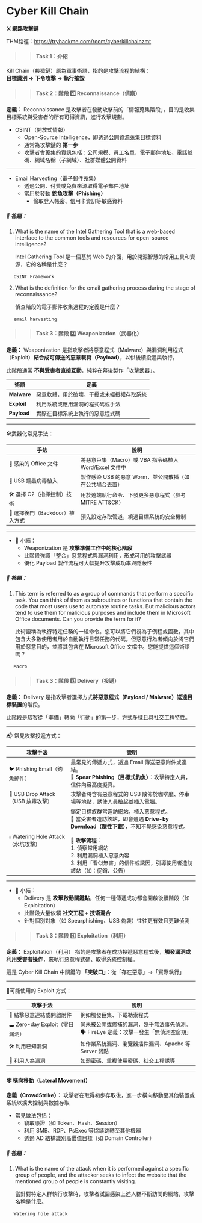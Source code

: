 # Cyber Kill Chain  

**⚔️ 網路攻擊鏈**

THM路徑：https://tryhackme.com/room/cyberkillchainzmt

>> #### Task 1：介紹

Kill Chain（殺戮鏈）原為軍事術語，指的是攻擊流程的結構：<br>
**目標識別 → 下令攻擊 → 執行摧毀**

>> #### Task 2：階段 1️⃣ Reconnaissance（偵察）

**定義：**
    Reconnaissance 是攻擊者在發動攻擊前的「情報蒐集階段」，目的是收集目標系統與受害者的所有可得資訊，進行攻擊規劃。

- OSINT（開放式情報）
  - Open-Source Intelligence，即透過公開資源蒐集目標資料
  - 通常為攻擊鏈的 **第一步**
  - 攻擊者會蒐集的資訊包括：公司規模、員工名單、電子郵件地址、電話號碼、網域名稱（子網域）、社群媒體公開資料

---

- Email Harvesting（電子郵件蒐集）
  - 透過公開、付費或免費來源取得電子郵件地址
  - 常用於發動 **釣魚攻擊（Phishing）**
    - 偷取登入帳密、信用卡資訊等敏感資料

##### 🔐 答題：
1. What is the name of the Intel Gathering Tool that is a web-based interface to the common tools and resources for open-source intelligence?
   
   Intel Gathering Tool 是一個基於 Web 的介面，用於開源智慧的常用工具和資源，它的名稱是什麼？
   
&nbsp;&nbsp;&nbsp;&nbsp; `OSINT Framework`

2. What is the definition for the email gathering process during the stage of reconnaissance?
   
   偵查階段的電子郵件收集過程的定義是什麼？
   
&nbsp;&nbsp;&nbsp;&nbsp; `email harvesting`

>> #### Task 3：階段 2️⃣ Weaponization（武器化）

**定義：**
    Weaponization 是指攻擊者將惡意程式（Malware）與漏洞利用程式（Exploit）**結合成可傳送的惡意載荷（Payload）**，以供後續投遞與執行。

此階段通常 **不與受害者直接互動**，純粹在幕後製作「攻擊武器」。

| 術語      | 定義                                                       |
|-----------|------------------------------------------------------------|
| **Malware** | 惡意軟體，用於破壞、干擾或未經授權存取系統                     |
| **Exploit** | 利用系統或應用漏洞的程式碼或手法                             |
| **Payload** | 實際在目標系統上執行的惡意程式碼                              |


---

🛠️武器化常見手法：

| 手法                   | 說明                                                                 |
|----------------------|----------------------------------------------------------------------|
| 📝 感染的 Office 文件     | 將惡意巨集（Macro）或 VBA 指令碼植入 Word/Excel 文件中                |
| 💾 USB 蠕蟲病毒植入        | 製作感染 USB 的惡意 Worm，並公開散播（如在公共場合丟置）              |
| 🛠️ 選擇 C2（指揮控制）技術    | 用於遠端執行命令、下發更多惡意程式（參考 MITRE ATT&CK）              |
| 🔐 選擇後門（Backdoor）植入方式 | 預先設定存取管道，繞過目標系統的安全機制                              |

---
- 🎯 小結：
  - Weaponization 是 **攻擊準備工作中的核心階段**
  - 此階段強調「整合」惡意程式與漏洞利用，形成可用的攻擊武器 
  - 優化 Payload 製作流程可大幅提升攻擊成功率與隱蔽性

##### 🔐 答題：
1. This term is referred to as a group of commands that perform a specific task. You can think of them as subroutines or functions that contain the code that most users use to automate routine tasks. But malicious actors tend to use them for malicious purposes and include them in Microsoft Office documents. Can you provide the term for it? 
   
   此術語稱為執行特定任務的一組命令。您可以將它們視為子例程或函數，其中包含大多數使用者用於自動執行日常任務的代碼。但惡意行為者傾向於將它們用於惡意目的，並將其包含在 Microsoft Office 文檔中。您能提供這個術語嗎？
   
&nbsp;&nbsp;&nbsp;&nbsp; `Macro`

>> #### Task 3：階段 3️⃣ Delivery（投遞）
**定義：**
    Delivery 是指攻擊者選擇方式**將惡意程式（Payload / Malware）送達目標裝置**的階段。

此階段是駭客從「準備」轉向「行動」的第一步，方式多樣且具社交工程特性。

---

📬 常見攻擊投遞方式：

| 攻擊手法                          | 說明                                                                                      |
|-------------------------------|-------------------------------------------------------------------------------------------|
| 🐦 Phishing Email（釣魚郵件）       | 最常見的傳遞方式，透過 Email 傳送惡意附件或連結。<br>🧠 **Spear Phishing（目標式釣魚）**：攻擊特定人員，信件內容高度擬真。 |
| 💽 USB Drop Attack（USB 放毒攻擊）  | 攻擊者將含有惡意程式的 USB 散佈於咖啡廳、停車場等地點，誘使人員撿起並插入電腦。                   |
| 💧 Watering Hole Attack（水坑攻擊） | 鎖定目標族群常造訪網站，植入惡意程式。<br>📕 當受害者造訪該站，即會遭遇 **Drive-by Download（隱性下載）**，不知不覺感染惡意程式。<br><br>📌 **攻擊流程**：<br>1. 偵察常用網站<br>2. 利用漏洞植入惡意內容<br>3. 利用「看似無害」的信件或誘因，引導使用者造訪該站（如：促銷、公告） |

---
- 🎯 小結：
  - Delivery 是 **攻擊啟動關鍵點**，任何一種傳遞成功都會開啟後續階段（如 Exploitation）
  - 此階段大量依賴 **社交工程 + 技術混合**
  - 針對個別對象（如 Spearphishing、USB 偽裝）往往更有效且更難偵測

>> #### Task 3：階段 4️⃣ Exploitation（利用）
**定義：**
    Exploitation（利用） 指的是攻擊者在成功投遞惡意程式後，**觸發漏洞或利用受害者操作**，來執行惡意程式碼、取得系統控制權。

這是 Cyber Kill Chain 中關鍵的 **「突破口」**：從「存在惡意」→「實際執行」

---

🧨可能使用的 Exploit 方式：

| 攻擊手法                                       | 說明                                                                 |
|------------------------------------------------|----------------------------------------------------------------------|
| 🔗 點擊惡意連結或開啟附件                      | 例如觸發巨集、下載勒索程式                                             |
| 🕳️ Zero-day Exploit（零日漏洞）               | 尚未被公開或修補的漏洞，幾乎無法事先偵測。<br>🗣️ FireEye 定義：攻擊一發生「無偵測空窗期」 |
| 🛠️ 利用已知漏洞                                 | 如作業系統漏洞、瀏覽器插件漏洞、Apache 等 Server 弱點                  |
| 🧠 利用人為漏洞                                 | 如弱密碼、重複使用密碼、社交工程誘導                                   |

---

**🕸️ 橫向移動（Lateral Movement）**

**定義（CrowdStrike）：** 攻擊者在取得初步存取後，進一步橫向移動至其他裝置或系統以擴大控制與數據存取

- 常見做法包括：
  - 竊取憑證（如 Token、Hash、Session）
  - 利用 SMB、RDP、PsExec 等協議跳轉至其他機器
  - 透過 AD 結構識別高價值目標（如 Domain Controller）  


##### 🔐 答題：
1. What is the name of the attack when it is performed against a specific group of people, and the attacker seeks to infect the website that the mentioned group of people is constantly visiting. 
   
   當針對特定人群執行攻擊時，攻擊者試圖感染上述人群不斷訪問的網站，攻擊名稱是什麼。
   
&nbsp;&nbsp;&nbsp;&nbsp; `Watering hole attack`


<!--**資訊安全法規(Information Security Regulations)：**

所有產業（金融、醫療、政府、製造）中，只要涉及個人資料（PII），都必須遵守隱私與資料保護法規，以保護民眾資料、維護信任並符合合規要求。

法規是一種外部強制規範，要求組織必須在資訊保護上達到最低標準。

<!--🌍常見國際資訊安全法規與標準：

|法規名稱 | 領域 | 說明 |
|-|-|-|
|GDPR |個資保護  | 歐盟法規，規範企業如何蒐集、儲存與處理歐盟公民的個人資料   |
|HIPAA| 醫療 | 美國法案，要求醫療資料處理者保護病患資訊    |
|PCI-DSS|金融支付| 處理信用卡資訊的技術與作業要求，避免持卡人資料洩漏      |
|GLBA|金融| 金融業者需保護顧客的非公開個資（NPI），並說明資料分享方式 |

##### 🔐 答題：
1. A rule or law enforced by a governing body to ensure compliance and protect against harm is called?
   
   由管理機構執行的規則或法律以確保合規性和防止傷害被稱為？
   
&nbsp;&nbsp;&nbsp;&nbsp; `Regulation`
 
2. Health Insurance Portability and Accountability Act (HIPAA) targets which domain for data protection?
   
   健康保險流通與責任法案 （HIPAA） 針對哪個域進行數據保護？
   
&nbsp;&nbsp;&nbsp;&nbsp; `Healthcare`

>> #### Task 3：資訊安全架構
一套有系統的文件規範與制度框架，用來指導組織如何規劃、執行與強化資安措施。


- 資訊安全文件（策略性與管理性）<br> Information Security Documents
  - 五大類型
  
    | 文件類型           | 定義       | 說明與舉例               |
    |----------------|----------|---------------------|
    | 政策（Policies）   | 目標與原則性聲明 | 例：密碼政策、遠端存取政策       |
    | 標準（Standards）  | 強制性技術規範  | 例：最低密碼長度為 12 字元     |
    | 指引（Guidelines） | 最佳建議、非強制 | 例：建議定期更換 Wi-Fi 密碼   |
    | 程序（Procedures） | 明確操作步驟   | 例：資安事件通報流程 SOP      |
    | 基線（Baselines）  | 最低安全門檻   | 例：所有伺服器必須啟用防火牆與日誌紀錄 |
- 撰寫資安治理文件（技術性與流程性）
  - 六大步驟
  
    |步驟 | 說明與舉例 |
    |-|-|
    |1. 確定範圍與目的 |例：密碼政策目的是提升密碼強度，防止帳號被竊取 |
    |2. 法規與業界調研| 參考 GDPR、NIST、ISO 27001 等標準  |
    |3. 撰寫草稿與設計架構|條文要明確、可執行、符合組織價值  |
    |4. 內部審查與核准| 法務、資安部門、高層管理共同審閱|
    |5. 宣導與落實推行| 對員工做教育訓練與角色責任說明 |
    |6. 定期檢討與更新|配合威脅變化或法規調整修正內容 |

<hr>

- 是否都要自己編寫這些文件？<br>
❌ 不一定。有些組織會直接採用現成業界標準
- 選擇適用框架的考量因素：
    1. 法規需求（依地區與產業）
    2. 組織目標與資訊敏感度
    3. 可用資源與專業人力
    4. 威脅情境與風險型態

##### 🔐 答題：
1. The step that involves monitoring compliance and adjust the document based on feedback and changes in the threat landscape or regulatory environment is called?
   
   涉及監控合規性並根據威脅態勢或監管環境的反饋和變化調整文檔的步驟稱為？
   
&nbsp;&nbsp;&nbsp;&nbsp; `Review and update`

2. A set of specific steps for undertaking a particular task or process is called?
   
   執行特定任務或過程的一組特定步驟稱為？
   
&nbsp;&nbsp;&nbsp;&nbsp; `Procedure`

>> #### Task 4：GRC 架構

<details>
<summary><strong>G – Governance（治理）</strong></summary>
組織為達成目標、確保符合法規與標準所建立的整體結構與管理流程（由高階管理層主導）

- 包含設定：
  - 資安策略（Security Strategy）
  - 政策（Policies）
  - 標準（Standards）
  - 稽核與監測機制（Auditing & Monitoring）

📌 負責「方向與規範」的制定與推動
</details>

<details>
<summary><strong>R – Risk Management（風險管理）</strong></summary>
辨識、評估並優先處理資訊風險，目的是降低損害機率與影響

- 包含：
  - 威脅與弱點分析（Threats & Vulnerabilities）
  - 風險評估（Risk Assessment）
  - 控制措施與應變計畫（Controls & Mitigation Plan）

📌 負責「看見風險並主動處理」
</details>

<details>
<summary><strong>Compliance（合規）</strong></summary>
確保組織遵守外部法規、內部政策與產業標準

- 常見法規與標準如：
  - GDPR（一般資料保護法）
  - PCI-DSS（支付卡資料安全標準）
  - HIPAA（健康資訊保護法）


- 包含：
  - 稽核（Audit）
  - 報告（Reporting）
  -改進措施（Corrective Actions）

📌 負責「有沒有做到、做得夠好」
</details>

---
**建立 GRC 架構的七大步驟：**

| 步驟      | 說明與舉例                                                                 |
|---------|---------------------------------------------------------------------------|
| 1. 定義目標與範圍 | 例：針對客戶資料系統建立 GRC，目標：12 個月內資安風險降低 50%             |
| 2. 執行風險評估 | 例：發現弱密碼政策、舊版軟體 → 優先強化存取控制與漏洞修補                  |
| 3. 制定政策與程序 | 例：強制使用強密碼、建立登入記錄機制、防止未授權存取                        |
| 4. 建立治理流程 | 例：組成資安委員會、定期檢討資安投資、定義角色與職責                         |
| 5. 實施控制措施 | 例：部署防火牆、IPS、IDS、SIEM 系統；舉辦員工資安訓練                         |
| 6. 監測與績效衡量 | 例：追蹤政策遵循率、KPI 指標、資安事件回報率                                |
| 7. 持續改進 | 例：資安事件後進行原因分析與對策更新，提升應變能力                         |

---
**GRC 實務範例：金融業的應用**

| 組件              | 實務做法                                                                 |
|-------------------|--------------------------------------------------------------------------|
| Governance        | 指派治理高層，制定銀行保密法、洗錢防制政策、財報規範等                      |
| Risk Management   | 辨識金融詐騙風險：如釣魚詐騙、假 ATM 卡、帳戶被盜用                         |
| Compliance        | 遵守 PCI-DSS、GLBA；採用 TLS、更新系統、做使用者教育防釣魚                 |


##### 🔐 答題：
1. What is the component in the GRC framework involved in identifying, assessing, and prioritising risks to the organisation?
   
   GRC 框架中涉及識別 、評估和確定組織風險優先順序的哪些組成部分？
   
&nbsp;&nbsp;&nbsp;&nbsp; `Risk Management`

2. Is it important to monitor and measure the performance of a developed policy?  (yea/nay)
   
   監控和衡量已制定策略的績效是否重要？（是/否）
   
&nbsp;&nbsp;&nbsp;&nbsp; `yea`

>> #### Task 5：隱私和數據保護

<details>
<summary><strong>General Data Protection Regulation（GDPR）</strong></summary>

| 項目        | 說明                                                                 |
|-------------|----------------------------------------------------------------------|
| 📍 出處/國家 | 歐盟（EU）                                                           |
| 📅 上路時間  | 2018 年 5 月                                                         |
| 🎯 核心目的  | 保護所有歐盟居民的「個人資料（PII）」，防止未經同意的蒐集、處理、外洩           |

---
- GDPR 核心規定重點：
    1. 蒐集前需取得明確同意（明示同意，不可預設打勾）
    2. 個資最小化原則：只能蒐集業務所需的最少資料
    3. 儲存需有保護機制：採用加密、防火牆等資安措施
    4. 必須告知資料用途與處理方式
    5. 允許資料主體行使權利：查詢、更正、刪除、拒絕被處理
---
⚖️ GDPR 罰則機制（二層級）：


| 等級               | 違規情況                                             | 最高罰金                          |
|--------------------|------------------------------------------------------|-----------------------------------|
| Tier 1（重大違規） | 未經同意蒐集、非法分享、處理敏感資料等                  | 4% 營收 or €2000 萬（擇高）        |
| Tier 2（一般違規） | 遲未通報資安事件、缺乏資安政策                          | 2% 營收 or €1000 萬（擇高）        |

</details>

<details>
<summary><strong>Payment Card Industry Data Security Standard（PCI DSS）</strong></summary>

| 項目          | 說明                                                                 |
|---------------|----------------------------------------------------------------------|
| 📍 出處/制定者 | 信用卡產業安全標準協會（由 Visa、MasterCard 等主導）                   |
| 🎯 核心目的    | 保護信用卡資料（Cardholder Data），防止盜刷與資料外洩                   |
| 🌐 適用對象    | 所有處理、儲存、傳輸信用卡資料的實體與線上商家                            |

---
- PCI DSS 核心要求：
    1. 限制資料存取權限（最小權限原則）
    2. 建置防火牆與入侵防禦系統（IPS）
    3. 對敏感資料加密儲存與傳輸
    4. 定期監控與日誌審核
    5. 維護資訊安全政策
    6. 定期進行漏洞掃描與資安測試

</details>

##### 🔐 答題：
1. What is the maximum fine for Tier 1 users as per GDPR (in terms of percentage)?
   
   根據 GDPR 對第 1 層違規者的最高罰款是多少（以百分比表示）？
   
&nbsp;&nbsp;&nbsp;&nbsp; `4`

1. In terms of PCI DSS, what does CHD stand for?
   
   就 PCI DSS 而言，CHD 代表什麼？
   
&nbsp;&nbsp;&nbsp;&nbsp; `cardholder data`

>> #### Task 6：NIST 資安指南（保護CIA）

<details>
<summary><strong>NIST SP 800-53：資安與隱私控制標準</strong></summary>

| 項目       | 說明                                                                                                  |
|------------|-------------------------------------------------------------------------------------------------------|
| 📍 全名     | Security and Privacy Controls for Information Systems and Organizations                              |
| 🏛️ 發布單位 | 美國國家標準與技術研究院（NIST）                                                                     |
| 🎯 目的     | 提供保護 CIA（機密性、完整性、可用性）的控制清單，建立組織資訊系統與隱私的安全防線                   |
| 📋 架構     | 控制項分為 20 大類（控制家族），涵蓋全面性風險，包括：駭客攻擊、人為錯誤、天災、間諜、系統故障等      |

---
**Key Points  要點：**

<p align="left">
  <img src="/rooms/images/06_01.png" width="600">
</p>

---
**PM：Program Management**

<p align="left">
  <img src="/rooms/images/06_02.png" width="600">
</p>

---

**NIST 800-53 實施建議：**

| 步驟 | 實施建議與說明                                                                 |
|------|--------------------------------------------------------------------------------|
| 1️⃣   | 盤點資料與系統資產：確認哪些資料與系統需要受到保護                            |
| 2️⃣   | 對應控制家族與風險：找出相對應的控制項（如 AC、IR）來處理已識別的風險          |
| 3️⃣   | 建立治理架構與角色責任：清楚界定誰負責何事                                     |
| 4️⃣   | 持續監控與稽核：定期測試與追蹤控制實施成效                                     |
| 5️⃣   | 回饋與改進：根據漏洞、事件與法規調整控制措施                                  |

---

<p align="left">
  <img src="/rooms/images/06_03.png" width="600">
</p>

</details>

<details>
<summary><strong>NIST 800-63B：數位身份驗證指南</strong></summary>



| 項目       | 說明                                                                                      |
|------------|---------------------------------------------------------------------------------------------|
| 📍 全名     | Digital Identity Guidelines – Authentication and Lifecycle Management                     |
| 🎯 目的     | 提供「使用者身份驗證」的標準作法，包括：帳號驗證、憑證管理、多因素驗證（MFA）等             |
| 🌐 覆蓋範圍 | 各層級身份信任程度（LOA）、密碼要求、生物辨識與一次性密碼（OTP）等方式的應用規範             |

</details>

---

🔍NIST 800-53 vs 800-63B 差異比較

| 比較項目   | NIST 800-53                           | NIST 800-63B                            |
|------------|----------------------------------------|-----------------------------------------|
| 用途       | 建立整體資安與隱私控制架構            | 建立數位身份認證與帳號保護機制         |
| 核心對象   | 資訊系統、資安控制、風險管理          | 個人用戶、帳號登入、安全驗證           |
| 代表控制項 | 存取控制、稽核、事件回應、設定管理等  | 密碼政策、多因素驗證、生物識別、OTP     |

##### 🔐 答題：
1. Per NIST 800-53, in which control category does the media protection lie?
   
   根據 NIST 800-53，媒體保護屬於哪個控制類別？
   
&nbsp;&nbsp;&nbsp;&nbsp; `Physical`

2. Per NIST 800-53, in which control category does the incident response lie?
   
   根據 NIST 800-53，事件回應屬於哪個控制類別？
   
&nbsp;&nbsp;&nbsp;&nbsp; `Administrative`

3. Which phase (name) of NIST 800-53 compliance best practices results in correlating identified assets and permissions?
   
   NIST 800-53 合規性最佳實踐的哪個階段（名稱）會導致將已識別的資產和許可權相關聯？
   
&nbsp;&nbsp;&nbsp;&nbsp; `Map`

>> #### Task 7：資訊安全管理與合規
Information Security Management and Compliance

<details>
<summary><strong>ISO/IEC 27001：國際資訊安全管理標準</strong></summary>

| 項目         | 說明                                                                 |
|--------------|----------------------------------------------------------------------|
| 📍 發布機構   | ISO（國際標準組織）與 IEC（國際電工委員會）                                 |
| 📋 全名       | Information Security Management System（ISMS）                        |
| 🎯 目標       | 建立、執行、維運與持續改善資訊安全管理系統                                |
| 🔐 保護範疇   | 組織所有資訊資產（不限於 IT 資料）                                      |
| 🌍 適用產業   | 全球各產業皆適用，尤其是處理大量資料的企業                                |
| 📄 文件結構   | 標準需付費購買，內容包含範圍定義、風險管理、審核與改善等                    |

---

**ISO 27001 核心要素 ：**

| 中文名稱         | 英文原名                            | 簡要說明                                                 |
|------------------|--------------------------------------|----------------------------------------------------------|
| 範圍定義         | Scope                                | 定義 ISMS 的範圍，包括涵蓋的資產與流程                     |
| 資訊安全政策     | Information security policy           | 組織在資訊安全上的高層級方針文件                           |
| 風險評估         | Risk assessment                       | 評估資訊在機密性、完整性與可用性上的風險                  |
| 風險處理         | Risk treatment                        | 採取控制措施將風險降至可接受程度                          |
| 適用聲明         | Statement of Applicability (SoA)      | 說明哪些控制項適用、哪些不適用                            |
| 內部稽核         | Internal audit                        | 定期稽核 ISMS，確保其有效運作                              |
| 管理審查         | Management review                     | 高階管理層定期檢討 ISMS 執行成效                           |

<p align="left">
  <img src="/rooms/images/06_04.png" width="600">
</p>

</details>

<details>
<summary><strong>SOC 2：服務組織資訊保護審核框架</strong></summary>

| 項目         | 說明                                                                 |
|--------------|----------------------------------------------------------------------|
| 📍 發布機構   | AICPA（美國註冊會計師協會）                                              |
| 📋 全名       | Service Organization Control 2                                       |
| 🎯 目標       | 審查服務商是否具備足夠的控制措施來保護客戶資料                          |
| 📑 核心特色   | 屬於審計報告，不屬於標準化規範                                         |
| 🌍 適用對象   | 提供 SaaS、雲端、金融、醫療等服務的供應商                              |

---

- SOC 2 核心五大原則（可選適用）： 

| 原則                   | 說明                                                             |
|------------------------|------------------------------------------------------------------|
| Security（必選）        | 控制未授權存取（如防火牆、存取權限等）                            |
| Availability           | 系統可用性、故障容忍、備援能力等                                  |
| Processing Integrity   | 處理的準確性與完整性                                              |
| Confidentiality        | 敏感資料的加密與存取控制                                           |
| Privacy                | 個人資料的保護與合規使用                                           |

---

- 🔍 SOC 2 審計流程（企業要做的事）：
1. **定義範圍：** 確認需納入審計的系統/服務/位置
2. **選擇審核員：** 找有 SOC 2 經驗的 CPA 審核公司
3. **審核前準備：** 補強資安政策、控制流程、權限配置
4. **正式審核：** 測試控制項、訪談員工、文件查核
5. **獲得報告：** 審核結果、問題點與改善建議可提供客戶參考

---

<p align="left">
  <img src="/rooms/images/06_05.png" width="600">
</p>

</details>

---

🔍ISO 27001 vs SOC 2 差異比較表

| 項目                 | ISO 27001                                 | SOC 2                                      |
|----------------------|--------------------------------------------|--------------------------------------------|
| 發布單位             | ISO / IEC                                  | AICPA（會計師協會）                        |
| 性質                 | 標準（可認證）                              | 審計報告（無認證）                          |
| 是否付費             | 是（購買官方標準）                          | 審計服務需委託，報告內容不公開              |
| 評估對象             | 組織整體資訊安全管理架構                    | 控制措施是否落實，與五大信任原則對應        |
| 國際認可度           | 高（全球皆適用）                            | 主要在北美或與美國客戶合作時要求            |
| 誰最常要求企業實施   | 國際供應鏈、大型跨國企業                     | 客戶（尤其是使用雲端服務者）                 |

##### 🔐 答題：
1. Which ISO/IEC 27001 component involves selecting and implementing controls to reduce the identified risks to an acceptable level?
   
   哪個 ISO/IEC 27001 組成部分涉及選擇和實施控制措施，以將已識別的風險降低到可接受的水準？
   
&nbsp;&nbsp;&nbsp;&nbsp; `Risk treatment`

2. In SOC 2 generic controls, which control shows that the system remains available?
   
   在 SOC 2 通用控制措施中，哪個控制措施顯示系統仍然可用？
   
&nbsp;&nbsp;&nbsp;&nbsp; `Availability`

>> #### Task 8：結論

| 題目                        | 解答                          |
|---------------------------|-----------------------------|
| Phishing Emails           | User Awareness              |
| Man in the Middle Attack  | Secure connection (SSL/TLS) |
| Unregulated/Non Compliant | SOC 2                       |
| Unpatched Software        | Automatic patch management  |
| Data Leakage (EU)         | GDPR                        |

<p align="left">
  <img src="/rooms/images/06_06.png" width="600">
</p>

Question 1 ：下列哪一項是資訊系統和組織的安全和隱私控制的有效 NIST 出版品？
<p align="left">
  <img src="/rooms/images/06_07.png" width="600">
</p>

Question 2 ： 下列哪一個架構主要協助資訊安全管理和合規性？
<p align="left">
  <img src="/rooms/images/06_08.png" width="600">
</p>

獲得 Flag 🎉🎉
<p align="left">
  <img src="/rooms/images/06_09.png" width="600">
</p>

##### 🔐 答題：
1. Click the View Site button at the top of the task to launch the static site in split view. What is the flag after completing the exercise?
   
   按兩下任務頂部的 View Site 按鈕，以在分割檢視中啟動靜態網站。完成練習后的旗幟是什麼？
   
&nbsp;&nbsp;&nbsp;&nbsp; `THM{SECURE_1001}`
